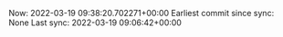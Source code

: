 Now: 2022-03-19 09:38:20.702271+00:00 Earliest commit since sync: None Last sync: 2022-03-19 09:06:42+00:00
